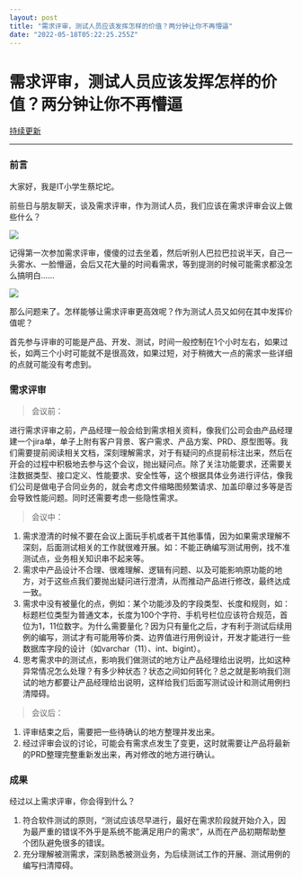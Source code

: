 ```yaml
---
layout: post
title: "需求评审，测试人员应该发挥怎样的价值？两分钟让你不再懵逼"
date: "2022-05-18T05:22:25.255Z"
---
```

需求评审，测试人员应该发挥怎样的价值？两分钟让你不再懵逼
============================

[持续更新](https://www.caituotuo.top/741eae6c.html)

* * *

### 前言

大家好，我是IT小学生蔡坨坨。

前些日与朋友聊天，谈及需求评审，作为测试人员，我们应该在需求评审会议上做些什么？

![](https://caituotuo.top/my-img/202205162202612.png)

记得第一次参加需求评审，傻傻的过去坐着，然后听别人巴拉巴拉说半天，自己一头雾水、一脸懵逼，会后又花大量的时间看需求，等到提测的时候可能需求都没怎么搞明白……

![](https://caituotuo.top/my-img/202205162325753.png)

那么问题来了。怎样能够让需求评审更高效呢？作为测试人员又如何在其中发挥价值呢？

首先参与评审的可能是产品、开发、测试，时间一般控制在1个小时左右，如果过长，如两三个小时可能就不是很高效，如果过短，对于稍微大一点的需求一些详细的点就可能没有考虑到。

### 需求评审

> 会议前：

进行需求评审之前，产品经理一般会给到需求相关资料，像我们公司会由产品经理建一个jira单，单子上附有客户背景、客户需求、产品方案、PRD、原型图等。我们需要提前阅读相关文档，深刻理解需求，对于有疑问的点提前标注出来，然后在开会的过程中积极地去参与这个会议，抛出疑问点。除了关注功能要求，还需要关注数据类型、接口定义、性能要求、安全性等，这个根据具体业务进行评估，像我们公司是做电子合同业务的，就会考虑文件缩略图频繁请求、加盖印章过多等是否会导致性能问题。同时还需要考虑一些隐性需求。

> 会议中：

1.  需求澄清的时候不要在会议上面玩手机或者干其他事情，因为如果需求理解不深刻，后面测试相关的工作就很难开展。如：不能正确编写测试用例，找不准测试点，业务相关知识串不起来等。
2.  需求中产品设计不合理、很难理解、逻辑有问题、以及可能影响原功能的地方，对于这些点我们要抛出疑问进行澄清，从而推动产品进行修改，最终达成一致。
3.  需求中没有被量化的点，例如：某个功能涉及的字段类型、长度和规则，如：标题栏位类型为普通文本，长度为100个字符、手机号栏位应该符合规范，首位为1，11位数字。为什么需要量化？因为只有量化之后，才有利于测试后续用例的编写，测试才有可能用等价类、边界值进行用例设计，开发才能进行一些数据库字段的设计（如varchar（11）、int、bigint）。
4.  思考需求中的测试点，影响我们做测试的地方让产品经理给出说明，比如这种异常情况怎么处理？有多少种状态？状态之间如何转化？总之就是影响我们测试的地方都要让产品经理给出说明，这样给我们后面写测试设计和测试用例扫清障碍。

> 会议后：

1.  评审结束之后，需要把一些待确认的地方整理并发出来。
2.  经过评审会议的讨论，可能会有需求点发生了变更，这时就需要让产品将最新的PRD整理完整重新发出来，再对修改的地方进行确认。

### 成果

经过以上需求评审，你会得到什么？

1.  符合软件测试的原则，“测试应该尽早进行，最好在需求阶段就开始介入，因为最严重的错误不外乎是系统不能满足用户的需求”，从而在产品初期帮助整个团队避免很多的错误。
2.  充分理解被测需求，深刻熟悉被测业务，为后续测试工作的开展、测试用例的编写扫清障碍。